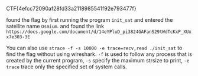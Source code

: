 CTF{4efcc72090af28fd33a2118985541f92e793477f}

found the flag by first running the program `init_sat` and entered the satellite name `Osmium`.
and found the link `https://docs.google.com/document/d/14eYPluD_pi3824GAFanS29tWdTcKxP_XUxx7e303-3E`

You can also use `strace -f -s 10000 -e trace=recv,read ./init_sat` to find the flag without using wireshark. `-f` is used to follow any process that is created by the current program, `-s` specify the maximum strsize to print, `-e trace` trace only the specified set of system calls. 
